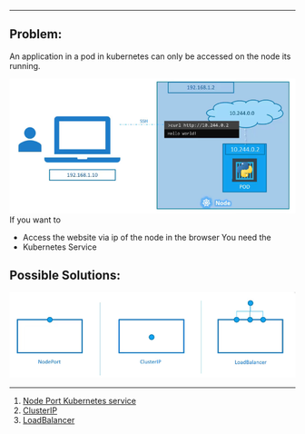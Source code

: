 ***
## Problem:
An application in a pod in kubernetes can only be accessed on the node its running.

![Pasted image 20230524083250](docs/docker/resources/Pasted%20image%2020230524083250.png)
If you want to
- Access the website via ip of the node in the browser
You need the
- Kubernetes Service
## Possible Solutions:
![Pasted image 20230524084042](docs/docker/resources/Pasted%20image%2020230524084042.png)
***
1. [Node Port Kubernetes service](Node%20Port%20Kubernetes%20service.md)
2. [ClusterIP](ClusterIP.md)
3. [LoadBalancer](LoadBalancer.md)


